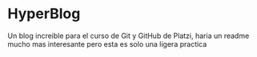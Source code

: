 # HyperBlog
Un blog increible para el curso de Git y GitHub de Platzi, haria un readme mucho mas interesante pero esta es solo una ligera practica
